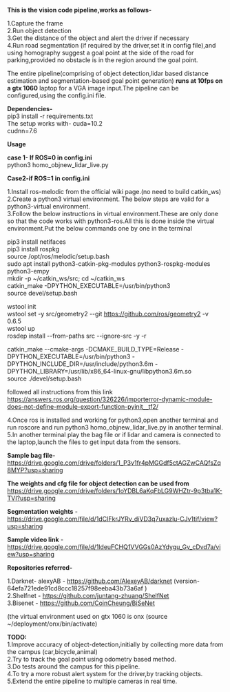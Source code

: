 
**This is the vision code pipeline,works as follows-**

1.Capture the frame <br />
2.Run object detection <br />
3.Get the distance of the object and alert the driver if necessary <br />
4.Run road segmentation (if required by the driver,set it in config file),and using homography suggest a goal point at the side of the road for parking,provided no obstacle is in the region around the goal point. <br />

The entire pipeline(comprising of object detection,lidar based distance estimation and segmentation-based goal point generation) **runs at 10fps on a gtx 1060** laptop for a VGA image input.The pipeline can be configured,using the config.ini file. <br />

**Dependencies-** <br />
pip3 install -r requirements.txt  
The setup works with-
cuda=10.2 <br />
cudnn=7.6 <br />

**Usage**

**case 1- If ROS=0 in config.ini** <br />
python3 homo_objnew_lidar_live.py <br />


**Case2-if ROS=1 in config.ini**

1.Install ros-melodic from the official wiki page.(no need to build catkin_ws) <br />
2.Create a python3 virtual environment.
The below steps are valid for a python3-virtual environment. <br />
3.Follow the below instructions in virtual environment.These are only done so that the code works with python3-ros.All this is done inside the virtual environment.Put the below commands one by one in the terminal  

pip3 install netifaces <br />
pip3 install rospkg <br />
source /opt/ros/melodic/setup.bash  
sudo apt install python3-catkin-pkg-modules python3-rospkg-modules python3-empy <br />
mkdir -p ~/catkin_ws/src; cd ~/catkin_ws <br />
catkin_make -DPYTHON_EXECUTABLE=/usr/bin/python3 <br />
source devel/setup.bash <br />

wstool init <br />
wstool set -y src/geometry2 --git https://github.com/ros/geometry2 -v 0.6.5 <br />
wstool up <br />
rosdep install --from-paths src --ignore-src -y -r <br />

catkin_make --cmake-args -DCMAKE_BUILD_TYPE=Release -DPYTHON_EXECUTABLE=/usr/bin/python3 -DPYTHON_INCLUDE_DIR=/usr/include/python3.6m -DPYTHON_LIBRARY=/usr/lib/x86_64-linux-gnu/libpython3.6m.so <br />
source ./devel/setup.bash <br />

followed all instructions from this link https://answers.ros.org/question/326226/importerror-dynamic-module-does-not-define-module-export-function-pyinit__tf2/

4.Once ros is installed and working for python3,open another terminal and run roscore and run python3 homo_objnew_lidar_live.py in another terminal. <br />
5.In another terminal play the bag file or if lidar and camera is connected to the laptop,launch the files to get input data from the sensors.<br />

**Sample bag file**- https://drive.google.com/drive/folders/1_P3v1fr4pMGGdf5ctAGZwCAQfsZq8MYP?usp=sharing

**The weights and cfg file for object detection can be used from** https://drive.google.com/drive/folders/1oYDBL6aKqFbLG9WHZtr-9p3tba1K-TVI?usp=sharing

**Segmentation weights** - https://drive.google.com/file/d/1dCIFkrJYRv_diVD3q7uxazlu-CJv1tif/view?usp=sharing

**Sample video link** -https://drive.google.com/file/d/1ldeuFCHQ1VVGGs0AzYdygu_Gv_cDvd7a/view?usp=sharing

**Repositories referred-** <br />

1.Darknet- alexyAB - https://github.com/AlexeyAB/darknet (version- 64efa721ede91cd8ccc18257f98eeba43b73a6af ) <br />
2.Shelfnet - https://github.com/juntang-zhuang/ShelfNet <br />
3.Bisenet - https://github.com/CoinCheung/BiSeNet <br />

(the virtual environment used on gtx 1060 is onx (source ~/deployment/onx/bin/activate) <br />

**TODO:** <br />
1.Improve accuracy of object-detection,initially by collecting more data from the campus (car,bicycle,animal) <br />
2.Try to track the goal point using odometry based method. <br />
3.Do tests around the campus for this pipeline. <br />
4.To try a more robust alert system for the driver,by tracking objects. <br />
5.Extend the entire pipeline to multiple cameras in real time.<br />
